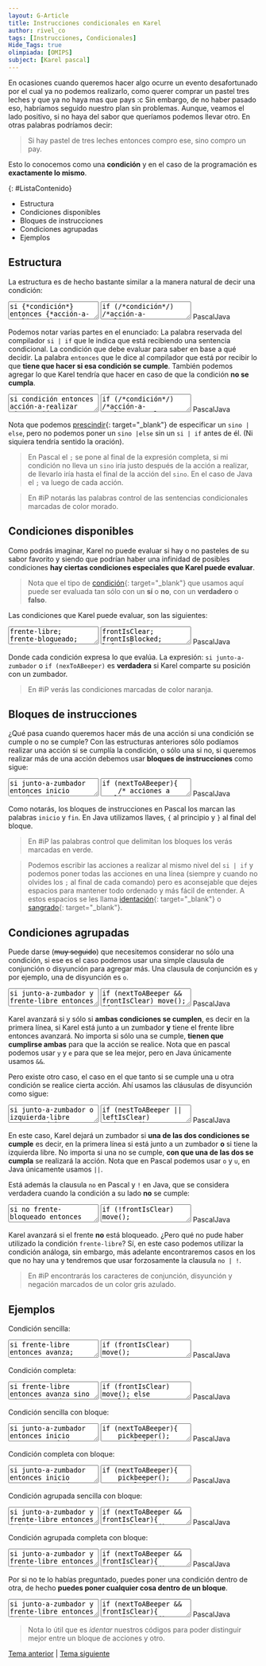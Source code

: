 ```yaml
---
layout: G-Article
title: Instrucciones condicionales en Karel
author: rivel_co
tags: [Instrucciones, Condicionales]
Hide_Tags: true
olimpiada: [OMIPS]
subject: [Karel pascal]
---
```


En ocasiones cuando queremos hacer algo ocurre un evento desafortunado por el cual ya no podemos realizarlo, como querer comprar un pastel tres leches y que ya no haya mas que pays <span>:c</span> Sin embargo, de no haber pasado eso, habríamos seguido nuestro plan sin problemas. Aunque, veamos el lado positivo, si no haya del sabor que queríamos podemos llevar otro. En otras palabras podríamos decir:

> Si hay pastel de tres leches entonces compro ese, sino compro un pay.

Esto lo conocemos como una **condición** y en el caso de la programación es **exactamente lo mismo**.

{: #ListaContenido}
- Estructura
- Condiciones disponibles
- Bloques de instrucciones
- Condiciones agrupadas
- Ejemplos

## Estructura

La estructura es de hecho bastante similar a la manera natural de decir una condición:

<div class="karelBlock">
<textarea class="karelp">
si {*condición*} entonces {*acción-a-realizar;*}</textarea>
<textarea class="karelj">
if (/*condición*/) /*acción-a-realizar;*/</textarea>
<span class="karelLabel KLPascal karelLabelSelected" labFor="karelp">Pascal</span><span class="karelLabel KLJava" labFor="karelj">Java</span>
</div>

Podemos notar varias partes en el enunciado:  La palabra reservada del compilador `si | if` que le indica que está recibiendo una sentencia condicional.  La condición que debe evaluar para saber en base a qué decidir.  La palabra `entonces` que le dice al compilador que está por recibir lo que **tiene que hacer si esa condición se cumple**. También podemos agregar lo que Karel tendría que hacer en caso de que la condición **no se cumpla**.

<div class="karelBlock">
<textarea class="karelp">
si condición entonces acción-a-realizar sino acción-alternativa;</textarea>
<textarea class="karelj">
if (/*condición*/) /*acción-a-realizar;*/ else /*acción-a-realizar;*/</textarea>
<span class="karelLabel KLPascal karelLabelSelected" labFor="karelp">Pascal</span><span class="karelLabel KLJava" labFor="karelj">Java</span>
</div>

Nota que podemos [prescindir](http://dle.rae.es/?id=U5RdD3G){: target="_blank"} de especificar un `sino | else`, pero no podemos poner un `sino |else` sin un `si | if` antes de él. (<span>Ni siquiera tendría sentido la oración</span>).

> En  Pascal el `;` se pone al final de la expresión completa, si mi condición no lleva un `sino` iría justo después de la acción a realizar, de llevarlo iría hasta el final de la acción del `sino`. En el caso de Java el `;` va luego de cada acción.

> En #iP notarás las palabras control de las sentencias condicionales marcadas de color morado.

## Condiciones disponibles

Como podrás imaginar, Karel no puede evaluar si hay o no pasteles de su sabor favorito y siendo que podrían haber una infinidad de posibles condiciones **hay ciertas condiciones especiales que Karel puede evaluar**.

> Nota que el tipo de [condición](http://dle.rae.es/?id=ABisSB6#17It2n4){: target="_blank"} que usamos aquí puede ser evaluada tan sólo con un **sí** o **no**, con un **verdadero** o **falso**.

Las condiciones que Karel puede evaluar, son las siguientes:

<div class="karelBlock">
<textarea class="karelp">
frente-libre;
frente-bloqueado;
izquierda-libre;
izquierda-bloqueada;
derecha-libre;
derecha-bloqueada;
junto-a-zumbador;
no-junto-a-zumbador;
algun-zumbador-en-la-mochila; 
algún-zumbador-en-la-mochila; {* acentuado *}
ningun-zumbador-en-la-mochila;
ningún-zumbador-en-la-mochila; {* acentuado *}
orientado-al-norte;
orientado-al-sur;
orientado-al-este;
orientado-al-oeste;
no-orientado-al-norte;
no-orientado-al-sur;
no-orientado-al-este;
no-orientado-al-oeste;</textarea>
<textarea class="karelj">
frontIsClear;
frontIsBlocked;
leftIsClear;
leftIsBlocked;
rightIsClear;
rightIsBlocked;
nextToABeeper;
notNextToABeeper;
anyBeepersInBeeperBag;
noBeepersInBeeperBag;
facingNorth;
facingSouth;
facingEast;
facingWest;
notFacingNorth;
notFacingSouth;
notFacingEast;
notFacingWest;</textarea>
<span class="karelLabel KLPascal karelLabelSelected" labFor="karelp">Pascal</span><span class="karelLabel KLJava" labFor="karelj">Java</span>
</div>

Donde cada condición expresa lo que evalúa. La expresión: `si junto-a-zumbador` o `if (nexToABeeper)` es **verdadera** si Karel comparte su posición con un zumbador.

> En #iP verás las condiciones marcadas de color naranja.

## Bloques de instrucciones

<span>¿Qué pasa cuando queremos hacer más de una acción si una condición se cumple o no se cumple?</span> Con las estructuras anteriores sólo podíamos realizar una acción si se cumplía la condición, o sólo una si no, si queremos realizar más de una acción debemos usar **bloques de instrucciones** como sigue:

<div class="karelBlock">
<textarea class="karelp">
si junto-a-zumbador entonces inicio
	{* acciones a realizar *}
fin;</textarea>
<textarea class="karelj">
if (nextToABeeper){
	/* acciones a realizar */
}</textarea>
<span class="karelLabel KLPascal karelLabelSelected" labFor="karelp">Pascal</span><span class="karelLabel KLJava" labFor="karelj">Java</span>
</div>

Como notarás, los bloques de instrucciones en Pascal los marcan las palabras `inicio` y `fin`. En Java utilizamos llaves, `{` al principio y `}` al final del bloque.

> En #iP las palabras control que delimitan los bloques los verás marcadas en verde.

> Podemos escribir las acciones a realizar al mismo nivel del `si | if` y podemos poner todas las acciones en una línea (<span>siempre y cuando no olvides los `;` al final de cada comando</span>) pero es aconsejable que dejes espacios para mantener todo ordenado y más fácil de entender. A estos espacios se les llama [identación](https://es.wikipedia.org/wiki/Indentaci%C3%B3n){: target="_blank"} o [sangrado](http://dle.rae.es/?id=XCq62r8#LTED7NG){: target="_blank"}.

## Condiciones agrupadas

Puede darse (<s>muy seguido</s>) que necesitemos considerar no sólo una condición, si ese es el caso podemos usar una simple clausula de conjunción o disyunción para agregar más. Una clausula de conjunción es `y` por ejemplo, una de disyunción es `o`. 

<div class="karelBlock">
<textarea class="karelp">
si junto-a-zumbador y frente-libre entonces avanza;
si junto-a-zumbador e izquierda-bloqueada entonces avanza;</textarea>
<textarea class="karelj">
if (nextToABeeper && frontIsClear) move();
if (nextToABeeper && leftIsBlocked) move();</textarea>
<span class="karelLabel KLPascal karelLabelSelected" labFor="karelp">Pascal</span><span class="karelLabel KLJava" labFor="karelj">Java</span>
</div>

Karel avanzará si y sólo si **ambas condiciones se cumplen**, es decir en la primera línea, si Karel está junto a un zumbador **y** tiene el frente libre entonces avanzará. No importa si sólo una se cumple, **tienen que cumplirse ambas** para que la acción se realice. Nota que en pascal podemos usar `y` y `e` <span>para que se lea mejor</span>, pero en Java únicamente usamos `&&`.

Pero existe otro caso, el caso en el que tanto si se cumple una u otra condición se realice cierta acción. Ahí usamos las cláusulas de disyunción como sigue:

<div class="karelBlock">
<textarea class="karelp">
si junto-a-zumbador o izquierda-libre entonces deja-zumbador;
si frente-libre u orientado-al-este entonces avanza;</textarea>
<textarea class="karelj">
if (nestToABeeper || leftIsClear) putbeeper();
if (frontIsClear || facingEast) move();</textarea>
<span class="karelLabel KLPascal karelLabelSelected" labFor="karelp">Pascal</span><span class="karelLabel KLJava" labFor="karelj">Java</span>
</div>

En este caso, Karel dejará un zumbador si **una de las dos condiciones se cumple** es decir, en la primera línea si está junto a un zumbador **o** si tiene la izquierda libre. No importa si una no se cumple, **con que una de las dos se cumpla** se realizará la acción. Nota que en Pascal podemos usar `o` y `u`, en Java únicamente usamos `||`.

Está además la clausula `no` en Pascal y `!` en Java, que se considera verdadera cuando la condición a su lado **no** se cumple:

<div class="karelBlock">
<textarea class="karelp">
si no frente-bloqueado entonces avanza;</textarea>
<textarea class="karelj">
if (!frontIsClear) move();</textarea>
<span class="karelLabel KLPascal karelLabelSelected" labFor="karelp">Pascal</span><span class="karelLabel KLJava" labFor="karelj">Java</span>
</div>

Karel avanzará si el frente **no** está bloqueado. <span>¿Pero qué no pude haber utilizado la condición `frente-libre`?</span> Sí, en este caso podemos utilizar la condición análoga, sin embargo, más adelante encontraremos casos en los que no hay una y tendremos que usar forzosamente la clausula `no | !`.

> En #iP encontrarás los caracteres de conjunción, disyunción y negación marcados de un color gris azulado.

## Ejemplos

Condición sencilla:

<div class="karelBlock">
<textarea class="karelp">
si frente-libre entonces avanza;</textarea>
<textarea class="karelj">
if (frontIsClear) move();</textarea>
<span class="karelLabel KLPascal karelLabelSelected" labFor="karelp">Pascal</span><span class="karelLabel KLJava" labFor="karelj">Java</span>
</div>

Condición completa:

<div class="karelBlock">
<textarea class="karelp">
si frente-libre entonces avanza sino gira-izquierda;</textarea>
<textarea class="karelj">
if (frontIsClear) move(); else turnleft();</textarea>
<span class="karelLabel KLPascal karelLabelSelected" labFor="karelp">Pascal</span><span class="karelLabel KLJava" labFor="karelj">Java</span>
</div>

Condición sencilla con bloque:

<div class="karelBlock">
<textarea class="karelp">
si junto-a-zumbador entonces inicio
	coge-zumbador;
	gira-izquierda;
fin;</textarea>
<textarea class="karelj">
if (nextToABeeper){
	pickbeeper();
	turnleft();
}</textarea>
<span class="karelLabel KLPascal karelLabelSelected" labFor="karelp">Pascal</span><span class="karelLabel KLJava" labFor="karelj">Java</span>
</div>

Condición completa con bloque:

<div class="karelBlock">
<textarea class="karelp">
si junto-a-zumbador entonces inicio
	coge-zumbador;
	gira-izquierda;
fin sino inicio
	gira-izquierda;
	apagate
fin;</textarea>
<textarea class="karelj">
if (nextToABeeper){
	pickbeeper();
	turnleft();
} else {
	turnleft();
	turnoff();
}</textarea>
<span class="karelLabel KLPascal karelLabelSelected" labFor="karelp">Pascal</span><span class="karelLabel KLJava" labFor="karelj">Java</span>
</div>

Condición agrupada sencilla con bloque:

<div class="karelBlock">
<textarea class="karelp">
si junto-a-zumbador y frente-libre entonces inicio
	coge-zumbador;
	avanza;
fin;</textarea>
<textarea class="karelj">
if (nextToABeeper && frontIsClear){
	pickbeeper();
	move();
}</textarea>
<span class="karelLabel KLPascal karelLabelSelected" labFor="karelp">Pascal</span><span class="karelLabel KLJava" labFor="karelj">Java</span>
</div>

Condición agrupada completa con bloque:

<div class="karelBlock">
<textarea class="karelp">
si junto-a-zumbador y frente-libre entonces inicio
	coge-zumbador;
	avanza;
fin sino inicio
	deja-zumbador;
	apagate;
fin;</textarea>
<textarea class="karelj">
if (nextToABeeper && frontIsClear){
	pickbeeper();
	move();
} else {
	putbeeper();
	turnoff();
}</textarea>
<span class="karelLabel KLPascal karelLabelSelected" labFor="karelp">Pascal</span><span class="karelLabel KLJava" labFor="karelj">Java</span>
</div>

Por si no te lo habías preguntado, puedes poner una condición dentro de otra, de hecho **puedes poner cualquier cosa dentro de un bloque**.

<div class="karelBlock">
<textarea class="karelp">
si junto-a-zumbador y frente-libre entonces inicio
	coge-zumbador;
	avanza;
fin sino inicio
	si frente-bloqueado entonces avanza;
	apagate;
fin;</textarea>
<textarea class="karelj">
if (nextToABeeper && frontIsClear){
	pickbeeper();
	move();
} else {
	if (frontIsBlocked) move();
	turnoff();
}</textarea>
<span class="karelLabel KLPascal karelLabelSelected" labFor="karelp">Pascal</span><span class="karelLabel KLJava" labFor="karelj">Java</span>
</div>

> Nota lo útil que es *identar* nuestros códigos para poder distinguir mejor entre un bloque de acciones y otro.

<div class="Nav">
	<a href="{{ site.baseurl }}/Karel/Instrucciones/Lineales/" title="Instrucciones lineales &vert; #iP Code">Tema anterior</a> | <a href="{{ site.baseurl }}/Karel/Instrucciones/Ciclicas/" title="Instrucciones cíclicas &vert; #iP Code">Tema siguiente</a>
</div>